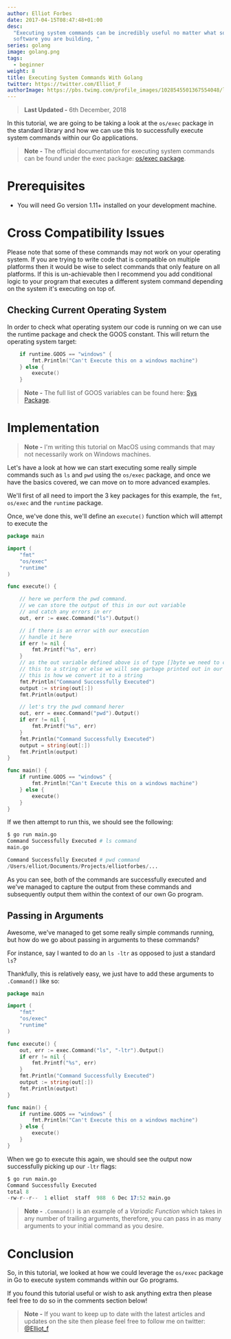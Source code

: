 ```yaml
---
author: Elliot Forbes
date: 2017-04-15T08:47:48+01:00
desc:
  "Executing system commands can be incredibly useful no matter what sort of
  software you are building, "
series: golang
image: golang.png
tags:
  - beginner
weight: 8
title: Executing System Commands With Golang
twitter: https://twitter.com/Elliot_F
authorImage: https://pbs.twimg.com/profile_images/1028545501367554048/lzr43cQv_400x400.jpg
---
```


> **Last Updated -** 6th December, 2018

In this tutorial, we are going to be taking a look at the `os/exec` package in
the standard library and how we can use this to successfully execute system
commands within our Go applications.

> **Note -** The official documentation for executing system commands can be
> found under the exec package:
> [os/exec package](https://golang.org/pkg/os/exec/).

# Prerequisites

* You will need Go version 1.11+ installed on your development machine. 

# Cross Compatibility Issues

Please note that some of these commands may not work on your operating system.
If you are trying to write code that is compatible on multiple platforms then it
would be wise to select commands that only feature on all platforms. If this is
un-achievable then I recommend you add conditional logic to your program that
executes a different system command depending on the system it's executing on
top of.

## Checking Current Operating System

In order to check what operating system our code is running on we can use the
runtime package and check the GOOS constant. This will return the operating
system target:

```go
    if runtime.GOOS == "windows" {
        fmt.Println("Can't Execute this on a windows machine")
    } else {
        execute()
    }
```

> **Note -** The full list of GOOS variables can be found here:
> [Sys Package](https://golang.org/pkg/runtime/internal/sys/#GOOS).

# Implementation

> **Note -** I'm writing this tutorial on MacOS using commands that may not
> necessarily work on Windows machines.

Let's have a look at how we can start executing some really simple commands such
as `ls` and `pwd` using the `os/exec` package, and once we have the basics
covered, we can move on to more advanced examples.

We'll first of all need to import the 3 key packages for this example, the
`fmt`, `os/exec` and the `runtime` package.

Once, we've done this, we'll define an `execute()` function which will attempt
to execute the

```go
package main

import (
    "fmt"
    "os/exec"
    "runtime"
)

func execute() {

    // here we perform the pwd command.
    // we can store the output of this in our out variable
    // and catch any errors in err
    out, err := exec.Command("ls").Output()

    // if there is an error with our execution
    // handle it here
    if err != nil {
        fmt.Printf("%s", err)
    }
    // as the out variable defined above is of type []byte we need to convert
    // this to a string or else we will see garbage printed out in our console
    // this is how we convert it to a string
    fmt.Println("Command Successfully Executed")
    output := string(out[:])
    fmt.Println(output)

    // let's try the pwd command herer
    out, err = exec.Command("pwd").Output()
    if err != nil {
        fmt.Printf("%s", err)
    }
    fmt.Println("Command Successfully Executed")
    output = string(out[:])
    fmt.Println(output)
}

func main() {
    if runtime.GOOS == "windows" {
        fmt.Println("Can't Execute this on a windows machine")
    } else {
        execute()
    }
}

```

If we then attempt to run this, we should see the following:

```s
$ go run main.go
Command Successfully Executed # ls command
main.go

Command Successfully Executed # pwd command
/Users/elliot/Documents/Projects/elliotforbes/...
```

As you can see, both of the commands are successfully executed and we've managed
to capture the output from these commands and subsequently output them within
the context of our own Go program.

## Passing in Arguments

Awesome, we've managed to get some really simple commands running, but how do we
go about passing in arguments to these commands?

For instance, say I wanted to do an `ls -ltr` as opposed to just a standard
`ls`?

Thankfully, this is relatively easy, we just have to add these arguments to
`.Command()` like so:

```go
package main

import (
    "fmt"
    "os/exec"
    "runtime"
)

func execute() {
    out, err := exec.Command("ls", "-ltr").Output()
    if err != nil {
        fmt.Printf("%s", err)
    }
    fmt.Println("Command Successfully Executed")
    output := string(out[:])
    fmt.Println(output)
}

func main() {
    if runtime.GOOS == "windows" {
        fmt.Println("Can't Execute this on a windows machine")
    } else {
        execute()
    }
}
```

When we go to execute this again, we should see the output now successfully
picking up our `-ltr` flags:

```s
$ go run main.go
Command Successfully Executed
total 8
-rw-r--r--  1 elliot  staff  988  6 Dec 17:52 main.go
```

> **Note -** `.Command()` is an example of a _Variadic Function_ which takes in
> any number of trailing arguments, therefore, you can pass in as many arguments
> to your initial command as you desire.

# Conclusion

So, in this tutorial, we looked at how we could leverage the `os/exec` package
in Go to execute system commands within our Go programs.

If you found this tutorial useful or wish to ask anything extra then please feel
free to do so in the comments section below!

> **Note -** If you want to keep up to date with the latest articles and updates
> on the site then please feel free to follow me on twitter:
> [@Elliot_f](https://twitter.com/elliot_f)
